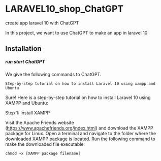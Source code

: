# LARAVEL10_shop_ChatGPT
create app laravel 10 with ChatGPT

In this project, we want to use ChatGPT to make an app in laravel 10

## Installation 

##### run start ChatGPT 

We give the following commands to ChatGPT.

    Step-by-step tutorial on how to install Laravel 10 using xampp and Ubuntu
    

Sure! Here is a step-by-step tutorial on how to install Laravel 10 using XAMPP and Ubuntu:

Step 1: Install XAMPP

Visit the Apache Friends website (https://www.apachefriends.org/index.html) and download the XAMPP package for Linux.
Open a terminal and navigate to the folder where the downloaded XAMPP package is located.
Run the following command to make the downloaded file executable:

    chmod +x [XAMPP package filename]

